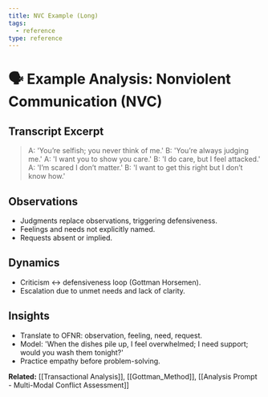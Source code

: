 ```yaml
---
title: NVC Example (Long)
tags:
  - reference
type: reference
---
```


<!-- @format -->

# 🗣 Example Analysis: Nonviolent Communication (NVC)

## Transcript Excerpt

> A: 'You’re selfish; you never think of me.'
> B: 'You’re always judging me.'
> A: 'I want you to show you care.'
> B: 'I do care, but I feel attacked.'
> A: 'I’m scared I don’t matter.'
> B: 'I want to get this right but I don’t know how.'

## Observations

- Judgments replace observations, triggering defensiveness.
- Feelings and needs not explicitly named.
- Requests absent or implied.

## Dynamics

- Criticism ↔ defensiveness loop (Gottman Horsemen).
- Escalation due to unmet needs and lack of clarity.

## Insights

- Translate to OFNR: observation, feeling, need, request.
- Model: 'When the dishes pile up, I feel overwhelmed; I need support; would you wash them tonight?'
- Practice empathy before problem-solving.

**Related:** [[Transactional Analysis]], [[Gottman_Method]], [[Analysis Prompt - Multi-Modal Conflict Assessment]]
